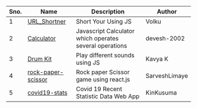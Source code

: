 | Sno. 	| Name         	| Description         	| Author 	|
|------	|--------------	|---------------------	|--------	|
| 1    	| [URL_Shortner](/JavaScript/Url_Shortner) 	| Short Your Using JS 	| Volku  	|
| 2     | [Calculator](/JavaScript/Javascript%20Calculator) | Javascript Calculator which operates several operations | devesh-2002|
| 3    	| [Drum Kit](/JavaScript/Drum_Kit) 	| Play different sounds using JS 	| Kavya K 	|
| 4   	| [rock-paper-scissor](/JavaScript/rock-paper-scissor) 	| Rock paper Scissor game using react.js	| SarveshLimaye 	|
| 5     | [covid19-stats](/Javascript/covid19-stats)            | Covid 19 Recent Statistic Data Web App         | KinKusuma |
